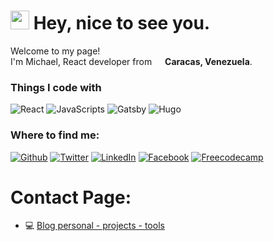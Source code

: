 <h1><img src="https://emojis.slackmojis.com/emojis/images/1531849430/4246/blob-sunglasses.gif?1531849430" width="30"/> Hey, nice to see you.</h1>


<p>Welcome to my page! </br> I'm Michael, React developer from <img src="https://image.flaticon.com/icons/svg/197/197580.svg" width="13"/> <b>Caracas, Venezuela</b>.
<h3>Things I code with</h3>
<p> <img alt="React" src="https://img.shields.io/badge/-React-black?style=flat-square&logo=react" /> <img alt="JavaScripts" src="https://img.shields.io/badge/-Javascripts-040d04?style=flat-square&logo=javascript" /> <img alt="Gatsby" src="https://img.shields.io/badge/-Gatsby-7d0b7b?style=flat-square&logo=gatsby" /> <img alt="Hugo" src="https://img.shields.io/badge/-Hugo-092036?style=flat-square&logo=hugo" /> 
  
  <h3>Where to find me:</h3>
<p><a href="https://github.com/mcljs" target="_blank"><img alt="Github" src="https://img.shields.io/badge/GitHub-%2312100E.svg?&style=for-the-badge&logo=Github&logoColor=white" /></a> <a href="https://twitter.com/mcljs15" target="_blank"><img alt="Twitter" src="https://img.shields.io/badge/twitter-%231DA1F2.svg?&style=for-the-badge&logo=twitter&logoColor=white" /></a> <a href="https://www.linkedin.com/in/mcljs/" target="_blank"><img alt="LinkedIn" src="https://img.shields.io/badge/linkedin-%230077B5.svg?&style=for-the-badge&logo=linkedin&logoColor=white" /></a> <a href="https://www.facebook.com/mcljs" target="_blank"><img alt="Facebook" src="https://img.shields.io/badge/facebook-%230077B5.svg?&style=for-the-badge&logo=facebook&logoColor=white" /></a>
  <a href="https://www.freecodecamp.org/mcljs" target="_blank"><img alt="Freecodecamp" src="https://img.shields.io/badge/freecodecamp-%23007735.svg?&style=for-the-badge&logo=freecodecamp&logoColor=white" /></a>
</p>


# Contact Page:

- 💻 [ Blog personal - projects - tools](https://michael-chacon.netlify.app/)

<!--
**mcljs/mcljs** is a ✨ _special_ ✨ repository because its `README.md` (this file) appears on your GitHub profile.

Here are some ideas to get you started:

- 🔭 I’m currently working on ...
- 🌱 I’m currently learning ...
- 👯 I’m looking to collaborate on ...
- 🤔 I’m looking for help with ...
- 💬 Ask me about ...
- 📫 How to reach me: ...
- 😄 Pronouns: ...
- ⚡ Fun fact: ...
-->
